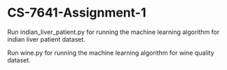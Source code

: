 # CS-7641-Assignment-1

Run indian_liver_patient.py for running the machine learning algorithm for indian liver patient dataset.

Run wine.py for running the machine learning algorithm for wine quality dataset.
